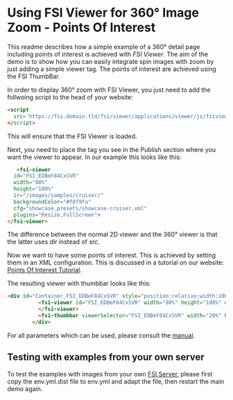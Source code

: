 # Using FSI Viewer for 360° Image Zoom - Points Of Interest

This readme describes how a simple example of a 360° detail page including points of interest is achieved with *FSI Viewer*.
The aim of the demo is to show how you can easily integrate spin images with zoom by just adding a simple viewer tag.
The points of interest are achieved using the FSI ThumbBar.


In order to display 360° zoom with FSI Viewer, you just need to add the follwoing script to the head of your website:

```html
<script
  src='https://fsi.domain.tld/fsi/viewer/applications/viewer/js/fsiviewer.js'
</script>
```
This will ensure that the FSI Viewer is loaded.

Next, you need to place the *<fsi-viewer>* tag you see in the Publish section where you want the viewer to appear.
In our example this looks like this:

```html
   <fsi-viewer
  id="FSI_EDBeF84CxSVR"
  width="80%"
  height="100%"
  ir="/images/samples/cruiser/"
  backgroundColor="#f8f9fa"
  cfg="showcase_presets/showcase-cruiser.xml"
  plugins="Resize,FullScreen">
</fsi-viewer>
```

The difference between the normal 2D viewer and the 360° viewer is that the latter uses *dir* instead of *src*.

Now we want to have some points of interest. This is achieved by setting them in an XML configuration.
This is discussed in a tutorial on our website: [Points Of Interest Tutorial](https://www.neptunelabs.com/fsi-viewer-js/multiple-spins-showcase/).

The resulting viewer with thumbbar looks like this:

```html
<div id="Container_FSI_EDBeF84CxSVR" style="position:relative;width:100%;height:700px;box-sizing:border-box;padding-right:200px;">
          <fsi-viewer id="FSI_EDBeF84CxSVR" width="80%" height="100%" debug="true" dir="/images/samples/cruiser/" backgroundColor="#f8f9fa" cfg="showcase_presets/showcase-cruiser.xml" plugins="Resize,FullScreen" fullScreenElement="Container_FSI_EDBeF84CxSVR">
          </fsi-viewer>
          <fsi-thumbbar viewerSelector="FSI_EDBeF84CxSVR" width="20%" height="100%" debug="true" style="position:absolute;bottom:0px;height:100%;width:200px;left:728px; text-align: center" cfg="showcase_presets/showcase-cruiser.xml" autoElementSpacing="true" elementWidth="20%" vertical="true"></fsi-thumbbar>
        </div>
```

For all parameters which can be used, please consult the [manual](https://docs.neptunelabs.com/fsi-viewer/latest/fsi-viewer).

## Testing with examples from your own server

To test the examples with images from your own [FSI Server](https://www.neptunelabs.com/fsi-server/), please first copy the env.yml.dist file to env.yml and adapt the file, then restart the main demo again.
